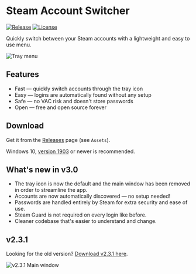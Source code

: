 # Steam Account Switcher

[![Release](https://img.shields.io/github/release/danielchalmers/SteamAccountSwitcher?label=Release&include_prereleases)](https://github.com/danielchalmers/SteamAccountSwitcher/releases)
[![License](https://img.shields.io/github/license/danielchalmers/SteamAccountSwitcher?label=License)](LICENSE)

Quickly switch between your Steam accounts with a lightweight and easy to use menu.

![Tray menu](https://user-images.githubusercontent.com/7112040/183230716-f02fc0c7-9559-4425-9777-cf238404d0a5.png)

## Features

- Fast — quickly switch accounts through the tray icon
- Easy — logins are automatically found without any setup
- Safe — no VAC risk and doesn't store passwords
- Open — free and open source forever

## Download

Get it from the [Releases](https://github.com/danielchalmers/SteamAccountSwitcher/releases) page (see `Assets`).

Windows 10, [version 1903](https://support.microsoft.com/en-us/windows/which-version-of-windows-operating-system-am-i-running-628bec99-476a-2c13-5296-9dd081cdd808) or newer is recommended.

## What's new in v3.0

- The tray icon is now the default and the main window has been removed in order to streamline the app.
- Accounts are now automatically discovered — no setup needed!
- Passwords are handled entirely by Steam for extra security and ease of use.
- Steam Guard is not required on every login like before.
- Cleaner codebase that's easier to understand and change.

## v2.3.1

Looking for the old version? [Download v2.3.1 here](https://github.com/danielchalmers/SteamAccountSwitcher/releases/tag/v2.3.1).

![v2.3.1 Main window](https://user-images.githubusercontent.com/7112040/33782616-6809ccfc-dc27-11e7-8323-cf9771d89b9a.png)
